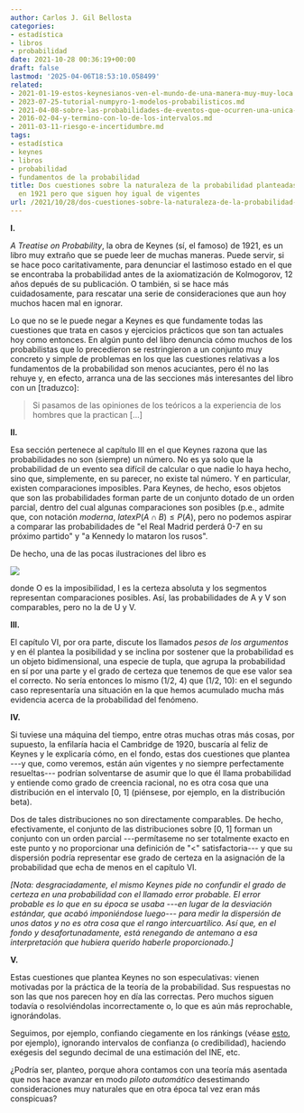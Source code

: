 ```yaml
---
author: Carlos J. Gil Bellosta
categories:
- estadística
- libros
- probabilidad
date: 2021-10-28 00:36:19+00:00
draft: false
lastmod: '2025-04-06T18:53:10.058499'
related:
- 2021-01-19-estos-keynesianos-ven-el-mundo-de-una-manera-muy-muy-loca.md
- 2023-07-25-tutorial-numpyro-1-modelos-probabilisticos.md
- 2021-04-08-sobre-las-probabilidades-de-eventos-que-ocurren-una-unica-vez.md
- 2016-02-04-y-termino-con-lo-de-los-intervalos.md
- 2011-03-11-riesgo-e-incertidumbre.md
tags:
- estadística
- keynes
- libros
- probabilidad
- fundamentos de la probabilidad
title: Dos cuestiones sobre la naturaleza de la probabilidad planteadas por Keynes
  en 1921 pero que siguen hoy igual de vigentes
url: /2021/10/28/dos-cuestiones-sobre-la-naturaleza-de-la-probabilidad-planteadas-por-keynes-en-1921-pero-que-siguen-hoy-igual-de-vigentes/
---
```


**I.**

_A Treatise on Probability_, la obra de Keynes (sí, el famoso) de 1921, es un libro muy extraño que se puede leer de muchas maneras. Puede servir, si se hace poco caritativamente, para denunciar el lastimoso estado en el que se encontraba la probabilidad antes de la axiomatización de Kolmogorov, 12 años depués de su publicación. O también, si se hace más cuidadosamente, para rescatar una serie de consideraciones que aun hoy muchos hacen mal en ignorar.

Lo que no se le puede negar a Keynes es que fundamente todas las cuestiones que trata en casos y ejercicios prácticos que son tan actuales hoy como entonces. En algún punto del libro denuncia cómo muchos de los probabilistas que lo precedieron se restringieron a un conjunto muy concreto y simple de problemas en los que las cuestiones relativas a los fundamentos de la probabilidad son menos acuciantes, pero él no las rehuye y, en efecto, arranca una de las secciones más interesantes del libro con un [traduzco]:

>Si pasamos de las opiniones de los teóricos a la experiencia de los hombres que la practican [...]


**II.**

Esa sección pertenece al capítulo III en el que Keynes razona que las probabilidades no son (siempre) un número. No es ya solo que la probabilidad de un evento sea difícil de calcular o que nadie lo haya hecho, sino que, simplemente, en su parecer, no existe tal número. Y en particular, existen comparaciones imposibles. Para Keynes, de hecho, esos objetos que son las probabilidades forman parte de un conjunto dotado de un orden parcial, dentro del cual algunas comparaciones son posibles (p.e., admite que, con notación _moderna_, $latex P(A\cap B) \le P(A)$, pero no podemos aspirar a comparar las probabilidades de "el Real Madrid perderá 0-7 en su próximo partido" y "a Kennedy lo mataron los rusos".

De hecho, una de las pocas ilustraciones del libro es

![](/wp-uploads/2021/10/image-3.png#center)

donde O es la imposibilidad, I es la certeza absoluta y los segmentos representan comparaciones posibles. Así, las probabilidades de A y V son comparables, pero no la de U y V.

**III.**

El capítulo VI, por ora parte, discute los llamados _pesos de los argumentos_ y en él plantea la posibilidad y se inclina por sostener que la probabilidad es un objeto bidimensional, una especie de tupla, que agrupa la probabilidad en sí por una parte y el grado de certeza que tenemos de que ese valor sea el correcto. No sería entonces lo mismo (1/2, 4) que (1/2, 10): en el segundo caso representaría una situación en la que hemos acumulado mucha más evidencia acerca de la probabilidad del fenómeno.

**IV.**

Si tuviese una máquina del tiempo, entre otras muchas otras más cosas, por supuesto, la enfilaría hacia el Cambridge de 1920, buscaría al feliz de Keynes y le explicaría cómo, en el fondo, estas dos cuestiones que plantea ---y que, como veremos, están aún vigentes y no siempre perfectamente resueltas--- podrían solventarse de asumir que lo que él llama probabilidad y entiende como grado de creencia racional, no es otra cosa que una distribución en el intervalo [0, 1] (piénsese, por ejemplo, en la distribución beta).

Dos de tales distribuciones no son directamente comparables. De hecho, efectivamente, el conjunto de las distribuciones sobre [0, 1] forman un conjunto con un orden parcial ---permítaseme no ser totalmente exacto en este punto y no proporcionar una definición de "<" satisfactoria--- y que su dispersión podría representar ese grado de certeza en la asignación de la probabilidad que echa de menos en el capítulo VI.

_[Nota: desgraciadamente, el mismo Keynes pide no confundir el grado de certeza en una probabilidad con el llamado error probable. El error probable es lo que en su época se usaba ---en lugar de la desviación estándar, que acabó imponiéndose luego--- para medir la dispersión de unos datos y no es otra cosa que el rango intercuartílico. Así que, en el fondo y desafortunadamente, está renegando de antemano a esa interpretación que hubiera querido haberle proporcionado.]_

**V.**

Estas cuestiones que plantea Keynes no son especulativas: vienen motivadas por la práctica de la teoría de la probabilidad. Sus respuestas no son las que nos parecen hoy en día las correctas. Pero muchos siguen todavía o resolviéndolas incorrectamente o, lo que es aún más reprochable, ignorándolas.

Seguimos, por ejemplo, confiando ciegamente en los ránkings (véase [esto](https://datanalytics.com/2019/04/03/incertidumbre-en-rankings-o-como-la-varianza-es-la-mayor-enemiga-de-la-meritocracia/), por ejemplo), ignorando intervalos de confianza (o credibilidad), haciendo exégesis del segundo decimal de una estimación del INE, etc.

¿Podría ser, planteo, porque ahora contamos con una teoría más asentada que nos hace avanzar en modo _piloto automático_ desestimando consideraciones muy naturales que en otra época tal vez eran más conspicuas?